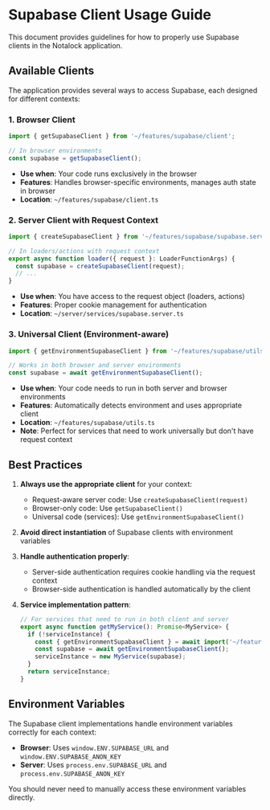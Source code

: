 # Supabase Client Usage Guide

This document provides guidelines for how to properly use Supabase clients in the Notalock application.

## Available Clients

The application provides several ways to access Supabase, each designed for different contexts:

### 1. Browser Client

```typescript
import { getSupabaseClient } from '~/features/supabase/client';

// In browser environments
const supabase = getSupabaseClient();
```

- **Use when**: Your code runs exclusively in the browser
- **Features**: Handles browser-specific environments, manages auth state in browser
- **Location**: `~/features/supabase/client.ts`

### 2. Server Client with Request Context

```typescript
import { createSupabaseClient } from '~/features/supabase/supabase.server';

// In loaders/actions with request context
export async function loader({ request }: LoaderFunctionArgs) {
  const supabase = createSupabaseClient(request);
  // ...
}
```

- **Use when**: You have access to the request object (loaders, actions)
- **Features**: Proper cookie management for authentication
- **Location**: `~/server/services/supabase.server.ts`

### 3. Universal Client (Environment-aware)

```typescript
import { getEnvironmentSupabaseClient } from '~/features/supabase/utils';

// Works in both browser and server environments
const supabase = await getEnvironmentSupabaseClient();
```

- **Use when**: Your code needs to run in both server and browser environments
- **Features**: Automatically detects environment and uses appropriate client
- **Location**: `~/features/supabase/utils.ts`
- **Note**: Perfect for services that need to work universally but don't have request context

## Best Practices

1. **Always use the appropriate client** for your context:
   - Request-aware server code: Use `createSupabaseClient(request)`
   - Browser-only code: Use `getSupabaseClient()`
   - Universal code (services): Use `getEnvironmentSupabaseClient()`

2. **Avoid direct instantiation** of Supabase clients with environment variables

3. **Handle authentication properly**:
   - Server-side authentication requires cookie handling via the request context
   - Browser-side authentication is handled automatically by the client

4. **Service implementation pattern**:
   ```typescript
   // For services that need to run in both client and server
   export async function getMyService(): Promise<MyService> {
     if (!serviceInstance) {
       const { getEnvironmentSupabaseClient } = await import('~/features/supabase/utils');
       const supabase = await getEnvironmentSupabaseClient();
       serviceInstance = new MyService(supabase);
     }
     return serviceInstance;
   }
   ```

## Environment Variables

The Supabase client implementations handle environment variables correctly for each context:

- **Browser**: Uses `window.ENV.SUPABASE_URL` and `window.ENV.SUPABASE_ANON_KEY`
- **Server**: Uses `process.env.SUPABASE_URL` and `process.env.SUPABASE_ANON_KEY`

You should never need to manually access these environment variables directly.
